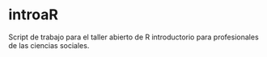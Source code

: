 # introaR
Script de trabajo para el taller abierto de R introductorio para profesionales de las ciencias sociales.
